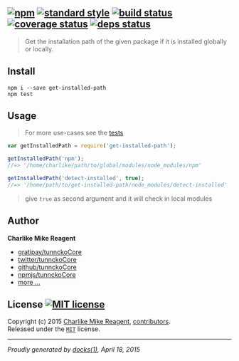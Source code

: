 ## [![npm][npmjs-img]][npmjs-url] [![standard style][standard-img]][standard-url] [![build status][travis-img]][travis-url] [![coverage status][coveralls-img]][coveralls-url] [![deps status][daviddm-img]][daviddm-url]

> Get the installation path of the given package if it is installed globally or locally.

## Install
```
npm i --save get-installed-path
npm test
```


## Usage
> For more use-cases see the [tests](./test.js)

```js
var getInstalledPath = require('get-installed-path');

getInstalledPath('npm');
//=> '/home/charlike/path/to/global/modules/node_modules/npm'

getInstalledPath('detect-installed', true);
//=> '/home/path/to/get-installed-path/node_modules/detect-installed'
```
> give `true` as second argument and it will check in local modules


## Author
**Charlike Mike Reagent**
+ [gratipay/tunnckoCore][author-gratipay]
+ [twitter/tunnckoCore][author-twitter]
+ [github/tunnckoCore][author-github]
+ [npmjs/tunnckoCore][author-npmjs]
+ [more ...][contrib-more]


## License [![MIT license][license-img]][license-url]
Copyright (c) 2015 [Charlike Mike Reagent][contrib-more], [contributors][contrib-graf].  
Released under the [`MIT`][license-url] license.


[npmjs-url]: http://npm.im/get-installed-path
[npmjs-img]: https://img.shields.io/npm/v/get-installed-path.svg?style=flat&label=get-installed-path

[coveralls-url]: https://coveralls.io/r/tunnckoCore/get-installed-path?branch=master
[coveralls-img]: https://img.shields.io/coveralls/tunnckoCore/get-installed-path.svg?style=flat

[license-url]: https://github.com/tunnckoCore/get-installed-path/blob/master/LICENSE.md
[license-img]: https://img.shields.io/badge/license-MIT-blue.svg?style=flat

[travis-url]: https://travis-ci.org/tunnckoCore/get-installed-path
[travis-img]: https://img.shields.io/travis/tunnckoCore/get-installed-path.svg?style=flat

[daviddm-url]: https://david-dm.org/tunnckoCore/get-installed-path
[daviddm-img]: https://img.shields.io/david/tunnckoCore/get-installed-path.svg?style=flat

[author-gratipay]: https://gratipay.com/tunnckoCore
[author-twitter]: https://twitter.com/tunnckoCore
[author-github]: https://github.com/tunnckoCore
[author-npmjs]: https://npmjs.org/~tunnckocore

[contrib-more]: http://j.mp/1stW47C
[contrib-graf]: https://github.com/tunnckoCore/get-installed-path/graphs/contributors

[standard-url]: https://github.com/feross/standard
[standard-img]: https://img.shields.io/badge/code%20style-standard-brightgreen.svg?style=flat

***

_Proudly generated by [docks(1)](https://github.com/tunnckoCore), April 18, 2015_